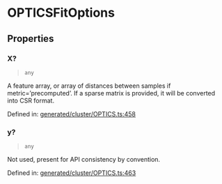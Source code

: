# OPTICSFitOptions

## Properties

### X?

> `any`

A feature array, or array of distances between samples if metric=’precomputed’. If a sparse matrix is provided, it will be converted into CSR format.

Defined in:  [generated/cluster/OPTICS.ts:458](https://github.com/transitive-bullshit/scikit-learn-ts/blob/92ab806/packages/sklearn/src/generated/cluster/OPTICS.ts#L458)

### y?

> `any`

Not used, present for API consistency by convention.

Defined in:  [generated/cluster/OPTICS.ts:463](https://github.com/transitive-bullshit/scikit-learn-ts/blob/92ab806/packages/sklearn/src/generated/cluster/OPTICS.ts#L463)
